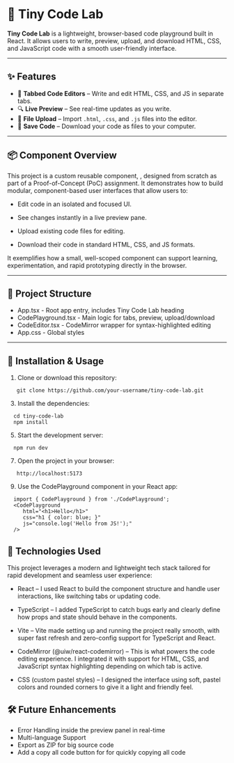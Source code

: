 # 🎨 Tiny Code Lab

**Tiny Code Lab** is a lightweight, browser-based code playground built in React. It allows users to write, preview, upload, and download HTML, CSS, and JavaScript code with a smooth user-friendly interface.

---

## ✨ Features

- 🧠 **Tabbed Code Editors** – Write and edit HTML, CSS, and JS in separate tabs.
- 🔍 **Live Preview** – See real-time updates as you write.
- 📁 **File Upload** – Import `.html`, `.css`, and `.js` files into the editor.
- 💾 **Save Code** – Download your code as files to your computer.

---

## 📦 Component Overview

This project is a custom reusable component, <CodePlayground />, designed from scratch as part of a Proof-of-Concept (PoC) assignment. It demonstrates how to build modular, component-based user interfaces that allow users to:

- Edit code in an isolated and focused UI.

- See changes instantly in a live preview pane.

- Upload existing code files for editing.

- Download their code in standard HTML, CSS, and JS formats.

It exemplifies how a small, well-scoped component can support learning, experimentation, and rapid prototyping directly in the browser.


---

## 📁 Project Structure

- App.tsx - Root app entry, includes Tiny Code Lab heading
- CodePlayground.tsx - Main logic for tabs, preview, upload/download
- CodeEditor.tsx - CodeMirror wrapper for syntax-highlighted editing
- App.css - Global styles

---

## 🚀 Installation & Usage

1. Clone or download this repository:
```
   git clone https://github.com/your-username/tiny-code-lab.git
```
3. Install the dependencies:
```
  cd tiny-code-lab
  npm install
```

5. Start the development server:
```
  npm run dev
```

7. Open the project in your browser:
```
   http://localhost:5173
```
   
9. Use the CodePlayground component in your React app:
```
  import { CodePlayground } from './CodePlayground';
  <CodePlayground
     html="<h1>Hello</h1>"
     css="h1 { color: blue; }"
     js="console.log('Hello from JS!');"
  />
```


## 🔧 Technologies Used
This project leverages a modern and lightweight tech stack tailored for rapid development and seamless user experience:

- React – I used React to build the component structure and handle user interactions, like switching tabs or updating code.

- TypeScript – I added TypeScript to catch bugs early and clearly define how props and state should behave in the components.

- Vite – Vite made setting up and running the project really smooth, with super fast refresh and zero-config support for TypeScript and React.

- CodeMirror (@uiw/react-codemirror) – This is what powers the code editing experience. I integrated it with support for HTML, CSS, and JavaScript syntax highlighting depending on which tab is active.

- CSS (custom pastel styles) – I designed the interface using soft, pastel colors and rounded corners to give it a light and friendly feel.


## 🛠️ Future Enhancements

- Error Handling inside the preview panel in real-time
- Multi-language Support
- Export as ZIP for big source code
- Add a copy all code button for for quickly copying all code


